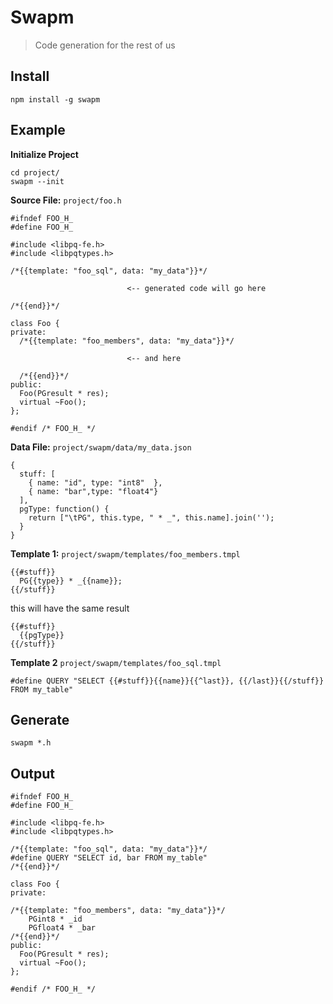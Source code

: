 # Swapm

> Code generation for the rest of us

## Install

    npm install -g swapm

## Example

**Initialize Project**

    cd project/
    swapm --init

**Source File:** `project/foo.h`

    #ifndef FOO_H_
    #define FOO_H_

    #include <libpq-fe.h>
    #include <libpqtypes.h>

    /*{{template: "foo_sql", data: "my_data"}}*/

                              <-- generated code will go here

    /*{{end}}*/

    class Foo {
    private:
      /*{{template: "foo_members", data: "my_data"}}*/  

                              <-- and here

      /*{{end}}*/
    public:
      Foo(PGresult * res);
      virtual ~Foo();
    };

    #endif /* FOO_H_ */

**Data File:** `project/swapm/data/my_data.json`

    {
      stuff: [
        { name: "id", type: "int8"  },
        { name: "bar",type: "float4"}
      ],
      pgType: function() {
        return ["\tPG", this.type, " * _", this.name].join('');
      }
    }

**Template 1:** `project/swapm/templates/foo_members.tmpl`

    {{#stuff}}
      PG{{type}} * _{{name}};
    {{/stuff}}

this will have the same result

    {{#stuff}}
      {{pgType}}
    {{/stuff}}

**Template 2** `project/swapm/templates/foo_sql.tmpl`

    #define QUERY "SELECT {{#stuff}}{{name}}{{^last}}, {{/last}}{{/stuff}} FROM my_table"

## Generate

    swapm *.h

## Output

    #ifndef FOO_H_
    #define FOO_H_

    #include <libpq-fe.h>
    #include <libpqtypes.h>

    /*{{template: "foo_sql", data: "my_data"}}*/
    #define QUERY "SELECT id, bar FROM my_table"
    /*{{end}}*/

    class Foo {
    private:

    /*{{template: "foo_members", data: "my_data"}}*/
        PGint8 * _id
        PGfloat4 * _bar
    /*{{end}}*/
    public:
      Foo(PGresult * res);
      virtual ~Foo();
    };

    #endif /* FOO_H_ */





